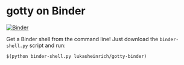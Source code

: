 # gotty on Binder

[![Binder](https://mybinder.org/badge_logo.svg)](https://mybinder.org/v2/gh/lukasheinrich/gotty-binder/master?urlpath=proxy%2F8080%2F)

Get a Binder shell from the command line! Just download the `binder-shell.py` script and run:

```
$(python binder-shell.py lukasheinrich/gotty-binder)
```
